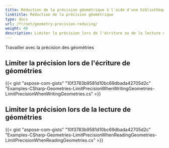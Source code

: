 ```yaml
---
title: Réduction de la précision géométrique à l'aide d'une bibliothèque SIG C#
linktitle: Réduction de la précision géométrique
type: docs
url: /fr/net/geometry-precision-reducing/
weight: 40
description: Limiter la précision lors de l'écriture ou de la lecture de géométries avec une bibliothèque SIG C#.
---
```


Travailler avec la précision des géométries

## **Limiter la précision lors de l'écriture de géométries**
{{< gist "aspose-com-gists" "10f3783b9581d10bc69dbada42705d2c" "Examples-CSharp-Geometries-LimitPrecisionWhenWritingGeometries-LimitPrecisionWhenWritingGeometries.cs" >}}
## **Limiter la précision lors de la lecture de géométries**
{{< gist "aspose-com-gists" "10f3783b9581d10bc69dbada42705d2c" "Examples-CSharp-Geometries-LimitPrecisionWhenReadingGeometries-LimitPrecisionWhenReadingGeometries.cs" >}}
